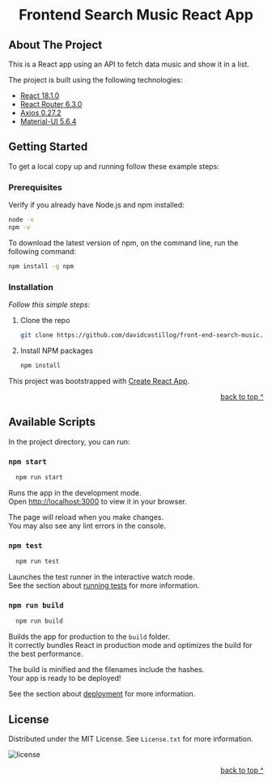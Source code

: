<div id="top"></div>

<div align="center">
  </a>
  <h1 align="center">Frontend Search Music React App</h1>
</div>

<!-- ABOUT THE PROJECT -->
## About The Project

This is a React app using an API to fetch data music and show it in a list.

The project is built using the following technologies:

   * [React 18.1.0](https://reactjs.org/)
   * [React Router 6.3.0](https://reactrouter.com/docs/en/v6/getting-started/overview)
   * [Axios 0.27.2](https://github.com/axios/axios)
   * [Material-UI 5.6.4](https://mui.com/)

<!-- GETTING STARTED -->
## Getting Started

To get a local copy up and running follow these example steps:

### Prerequisites

Verify if you already have Node.js and npm installed:

```sh
node -v
npm -v
```

To download the latest version of npm, on the command line, run the following command:

```sh
npm install -g npm
```
### Installation

_Follow this simple steps:_

1. Clone the repo
   ```sh
   git clone https://github.com/davidcastillog/front-end-search-music.git
   ```
2. Install NPM packages
   ```sh
   npm install
   ```

This project was bootstrapped with [Create React App](https://github.com/facebook/create-react-app).

<p align="right"><a href="#top">back to top ^</a></p>

<!-- SCRIPTS -->
## Available Scripts

In the project directory, you can run:

### `npm start`

````sh
  npm run start
````

Runs the app in the development mode.\
Open [http://localhost:3000](http://localhost:3000) to view it in your browser.

The page will reload when you make changes.\
You may also see any lint errors in the console.

### `npm test`

````sh
  npm run test
````

Launches the test runner in the interactive watch mode.\
See the section about [running tests](https://facebook.github.io/create-react-app/docs/running-tests) for more information.

### `npm run build`

````sh
  npm run build
````

Builds the app for production to the `build` folder.\
It correctly bundles React in production mode and optimizes the build for the best performance.

The build is minified and the filenames include the hashes.\
Your app is ready to be deployed!

See the section about [deployment](https://facebook.github.io/create-react-app/docs/deployment) for more information.

<!-- LICENSE -->
## License

Distributed under the MIT License. See `License.txt` for more information.

![license][license-shield]

<p align="right"><a href="#top">back to top ^</a></p>

<!-- MARKDOWN LINKS & IMAGES -->
[license-shield]:https://img.shields.io/github/license/davidcastillog/front-end-search-music